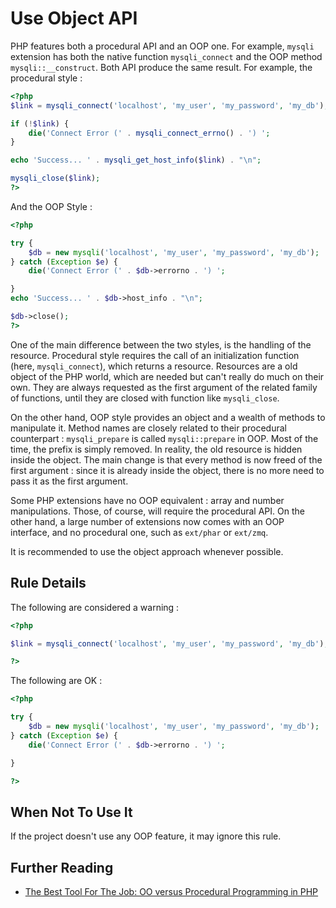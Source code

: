 <!-- Good Practices -->
# Use Object API

PHP features both a procedural API and an OOP one. For example, `mysqli` extension has both the native function `mysqli_connect` and the OOP method `mysqli::__construct`. Both API produce the same result. For example, the procedural style : 

```php
<?php
$link = mysqli_connect('localhost', 'my_user', 'my_password', 'my_db');

if (!$link) {
    die('Connect Error (' . mysqli_connect_errno() . ') ';
}

echo 'Success... ' . mysqli_get_host_info($link) . "\n";

mysqli_close($link);
?>
```
And the OOP Style : 

```php
<?php

try {
	$db = new mysqli('localhost', 'my_user', 'my_password', 'my_db');
} catch (Exception $e) {
	die('Connect Error (' . $db->errorno . ') ';

}
echo 'Success... ' . $db->host_info . "\n";

$db->close();
?>
```

One of the main difference between the two styles, is the handling of the resource. Procedural style requires the call of an initialization function (here, `mysqli_connect`), which returns a resource. Resources are a old object of the PHP world, which are needed but can't really do much on their own. They are always requested as the first argument of the related family of functions, until they are closed with function like `mysqli_close`. 

On the other hand, OOP style provides an object and a wealth of methods to manipulate it. Method names are closely related to their procedural counterpart : `mysqli_prepare` is called `mysqli::prepare` in OOP. Most of the time, the prefix is simply removed. In reality, the old resource is hidden inside the object. The main change is that every method is now freed of the first argument : since it is already inside the object, there is no more need to pass it as the first argument. 

Some PHP extensions have no OOP equivalent : array and number manipulations. Those, of course, will require the procedural API. On the other hand, a large number of extensions now comes with an OOP interface, and no procedural one, such as `ext/phar` or `ext/zmq`.

It is recommended to use the object approach whenever possible. 

## Rule Details

The following are considered a warning : 

```php
<?php

$link = mysqli_connect('localhost', 'my_user', 'my_password', 'my_db');

?>
```

The following are OK : 

```php
<?php

try {
	$db = new mysqli('localhost', 'my_user', 'my_password', 'my_db');
} catch (Exception $e) {
	die('Connect Error (' . $db->errorno . ') ';

}

?>
```

## When Not To Use It
If the project doesn't use any OOP feature, it may ignore this rule.

## Further Reading

* [The Best Tool For The Job: OO versus Procedural Programming in PHP](http://devzone.zend.com/256/the-best-tool-for-the-job-oo-versus-procedural-programming-in-php/)